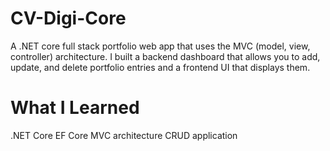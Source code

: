 # CV-Digi-Core

A .NET core full stack portfolio web app that uses the MVC (model, view, controller) architecture. I built a backend dashboard that allows you to add, update, and delete portfolio 
entries and a frontend UI that displays them.

# What I Learned
.NET Core
EF Core
MVC architecture
CRUD application
